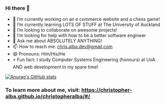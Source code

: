 ### Hi there 👋

- 🔭 I’m currently working on an e commerce website and a chess game!
- 🌱 I’m currently learning LOTS OF STUFF at The University of Auckland
- 👯 I’m looking to collaborate on awesome projects!
- 🤔 I’m looking for help with how to be a better software engineer
- 💬 Ask me about ABSOLUTELY ANYTHING!
- 📫 How to reach me: chris.alba.dev@gmail.com 
- 😄 Pronouns: Him/His/He 
- ⚡ Fun fact: I study Computer Systems Engineering (honours) at UoA AND web development in my spare time!

[![Anurag's GitHub stats](https://github-readme-stats.vercel.app/api?username=christopher-alba)](https://github.com/anuraghazra/github-readme-stats)

### To learn more about me, visit: https://christopher-alba.github.io/christopheralba/#/
<!--
**christopher-alba/christopher-alba** is a ✨ _special_ ✨ repository because its `README.md` (this file) appears on your GitHub profile.


-->
